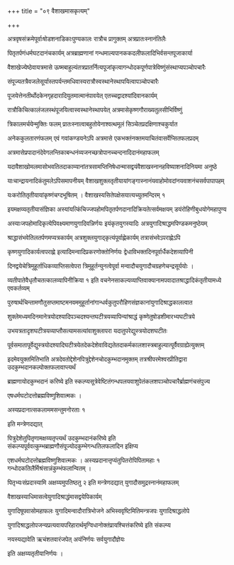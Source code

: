 +++
title = "०९ वैशाखमासकृत्यम्"

+++

अत्रवृषसंक्रमेपूर्वाःषोडशनाडिकाःपुण्यकालः रात्रौच प्रागुक्तम् अत्रप्रातःस्नानंतिलैः

पितृतर्पणंधर्मघटदानंचकार्यम् अत्रब्राह्मणानां गन्धमाल्यपानककदलीफलादिभिर्वसन्तपूजाकार्या

वैशाखेज्येष्ठेवायत्रमासे ऊष्मबाहुल्यंतत्रप्रातर्नित्यपूजांकृत्वागन्धोदकपूर्णपात्रेविष्णुंसंस्थाप्यपञ्चोपचारैः

संपूज्यतत्रैवजलेसूर्यास्तपर्यन्तमधिवास्यरात्रौस्वस्थानेस्थापयित्वापञ्चोपचारैः

पूजयेत्तेनतीर्थोदकेनगृहदारादियुतमात्मानंपावयेत् एतच्चद्वादश्यांदिवानकार्यम्

रात्रौकिचित्कालंजलस्थंपूजयित्वास्वस्थानेस्थापयेत् अत्रमासेकृष्णगौराख्यतुलसीभिर्विष्णुं

त्रिकालमर्चयेन्मुक्तिः फलम् प्रातःस्नात्वाबहुतोयेनाश्वत्थमूलं सिञ्चेतप्रदक्षिणाश्चकुर्यात

अनेककुलतारणंफलम् एवं गवांकण्डयनेऽपि अत्रमासे एकभक्तंनक्तमयाचितंवासर्वेप्सितफलप्रदम्

अत्रमासेप्रपादानंदेवेगलन्तिकाबन्धनंव्यजनच्छत्रोपानच्चन्दनादिदानंमहाफलम्

यदावैशाखोमलमासोभवतितदाकाम्यानांतत्रसामप्तिनिषेधान्मासद्वयंवैशाखस्नानहविष्याशनादिनियमा अनुष्ठे

याःचान्द्रायनादिकंतुमलेऽपिसमापनीयम् वैशाखशुक्लतृतीयायांगङ्गास्नानंयवाहोमोवदांनयवाशनंचसर्वपापापहम्

यःकरोतितृतीयायांकृष्णंचग्दभूषितम् । वैशाखस्यसितेपक्षेसयात्यच्युतमन्दिरम् १

इयमक्षय्यतृतीयासंज्ञिका अस्यांयत्किंचिज्जपहोमपितृतर्पणदानादिक्रियतेत्सर्वमक्षयम् डयंरोहिणीबुधयोगेमहापुण्य

अस्याःजपहोमादिकृत्येपिवक्ष्यमाणयुगादिवन्निर्णयः इयंकृतयुगस्यादिः अत्रयुगादिश्राद्धमपिण्डकमनुष्ठेयम्

श्राद्धासंभवेतिलतर्पणमप्यत्रकार्यम् अत्रशुक्लयुगाद्कृत्यंपूर्वाह्णेकार्यम् तत्रासंभवेऽपराह्णेऽपि

कृष्णयुगादिकार्यत्वपराह्णे इत्यादिमन्वादिप्रकरणोक्तोनिर्णयः द्वेधाविभक्तदिनपूर्वार्धैकदेशव्यापिनी

दिनद्वयेचेत्रिमुहूर्ताधिकव्याप्तिसत्वेपरा त्रिमुहूर्तन्युनत्वेपूर्वा मन्वादौचयुगादौचग्रहणेचन्द्रसूर्ययोः ।

व्यतीपातेवैधृतौचतत्कालव्यापिनीक्रिया १ इति वचनेनसाकल्यव्याप्तिवाक्यानामपवादातश्राद्धादिकंतृतीयामध्ये एवकर्तव्यम्

पुरुषार्थचिन्तामणौतुसप्तमाष्टमनवममुहूर्तानांगान्धर्वकुतुपरौहिणसंज्ञकानांयुगादिश्राद्धकालत्वात

शुक्लेमध्यमदिनमानेत्रयोदश्यादिपञ्चदश्यन्तघटीत्रयव्यापिन्यांश्राद्धं कृष्णेतुषोडशीमारभ्यघटीत्रये

उभयत्रतादृशघटीत्रयव्याप्तौसत्यामसत्यांवाशुक्लापरा यदातुपरेद्युस्त्रयोदशघटीतः

पूर्वसमातापूर्वेद्युस्त्रयोदश्यादिघटीत्रयेतदेकदेशेवाविद्यतेतदाकर्मकालशास्त्रबाहुल्यात्पूर्वैवग्राह्येत्युक्तम्‌

इदमेवयुक्तमितिभाति अत्रदेवतोद्देशेनपित्रुद्देशेनचोदकुम्भदानमुक्तम् तत्रश्रीपरमेश्वरप्रीतिद्वारा उदकुम्भदानकल्पोक्तफलावाप्त्यर्थं

ब्राह्मणायोदकुम्भदानं करिष्ये इति स्कल्प्यसूत्रेवेष्टितंगन्धपलयवाशुपेतंकलशपञ्चोपचारैर्ब्राह्मणंचसंपुज्य

एषधर्मघटोदत्तोब्रह्मविष्णुशिवात्मकः ।

अस्यप्रदानात्सकलाममसन्तुमनोरताः १

इति मन्त्रेणदद्यात्

पित्रुदेशेतुपितृणामक्षय्यतृप्त्यर्थं उदकुम्भदानंकरिष्ये इति संकल्प्यपूर्ववत्कुम्भब्राह्मणौसंपूज्योदकुम्भेगन्धतिलफलादिन इक्षिप्य

एशधर्मघटोदत्तोब्रह्मविष्णुशिवात्मकः । अस्यप्रदानात्तृप्यंतुपितरोपिपितामहाः १ गन्धोदकतिलैर्मिश्रंसान्नंकुम्भंफलान्वितम् ।

पितृभ्यःसंप्रदास्यामि अक्षय्यमुपतिष्ठतु २ इति मन्त्रेणदद्यात् युगादौसमुद्रस्नानंमहाफलम्

वैशाखस्याधिमासत्वेयुगादिश्राद्धंमासद्वयेपिकार्यम्

युगादिषूपवासोमहाफलः युगादिमन्वादौरात्रिभोजने अभिस्ववृष्टिमितिमन्त्रजपः युगादिश्राद्धलोपे

युगादिश्राद्धलोपजन्यप्रत्यवायपरिहारार्थमृग्विधानोक्तंप्रायश्चित्तंकरिष्ये इति संकल्प्य

नयस्यद्यावेति ऋचंशतवारंजपेत् अयंनिर्णयः सर्वयुगादौज्ञेयः

इति अक्षय्यतृतीयानिर्णयः ।
